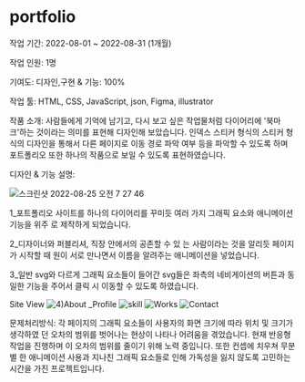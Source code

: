 # portfolio

작업 기간: 2022-08-01 ~ 2022-08-31 (1개월)

작업 인원: 1명

기여도: 디자인,구현 & 기능: 100%

작업 툴: HTML, CSS, JavaScript, json, Figma, illustrator

작품 소개: 사람들에게 기억에 남기고, 다시 보고 싶은 작업물처럼 다이어리에 '북마크'하는 것이라는 의미를 표현해 디자인해 보았습니다.
인덱스 스티커 형식의 스티커 형식의 디자인을 통해서 다른 페이지로 이동 경로 파악 여부 등을 파악할 수 있도록 하며 포트폴리오 또한 하나의 작품으로 보일 수 있도록 표현하였습니다.



디자인 & 기능 설명:

![스크린샷 2022-08-25 오전 7 27 46](https://user-images.githubusercontent.com/106298540/193947910-ddaaceef-824f-434e-8afe-3c0da8dd5da0.png)

1_포트폴리오 사이트를 하나의 다이어리를 꾸미듯 여러 가지 그래픽 요소와 애니메이션 기능을 위주 로 제작하게 되었습니다.
 
2_디자이너와 퍼블리셔, 직장 안에서의 공존할 수 있 는 사람이라는 것을 알리듯 페이지가 시작할 때 원이 서로 만나면서 이름을 알려주는 애니메이션을 넣었습니다.
 
3_일반 svg와 다르게 그래픽 요소들이 들어간 svg들은 좌측의 네비게이션의 버튼과 동일한 기능을 주어서 클릭 시 이동할 수 있도록 하였습니다.




Site View
![4)About _Profile](https://user-images.githubusercontent.com/106298540/193948033-859cc097-d95f-4aa8-901a-650e337c6a2a.jpg)
![skill](https://user-images.githubusercontent.com/106298540/193948041-e8b99507-c4d7-44bf-bea0-d3ae34cbfc53.jpg)
![Works](https://user-images.githubusercontent.com/106298540/193948059-034e9de0-942f-422e-8fd3-8b7cc26e6f00.jpg)
![Contact](https://user-images.githubusercontent.com/106298540/193948072-a3934a7b-a40b-44a6-8ae0-7934be5e4808.jpg)








문제처리방식:
각 페이지의 그래픽 요소들이 사용자의 화면 크기에 따라 위치 및 크기가 생각하였 던 오차의 범위를 벗어나는 현상이 나타나 어려움을 겪었습니다. 현재 반응형 작업을 진행하며 이 오차의 범위를 줄이기 위해 노력 중입니다. 또한 컨셉에 치우쳐 무분별
한 애니메이션 사용과 지나친 그래픽 요소들로 인해 가독성을 잃지 않도록 고민하는 시간을 가진 프로젝트입니다.
